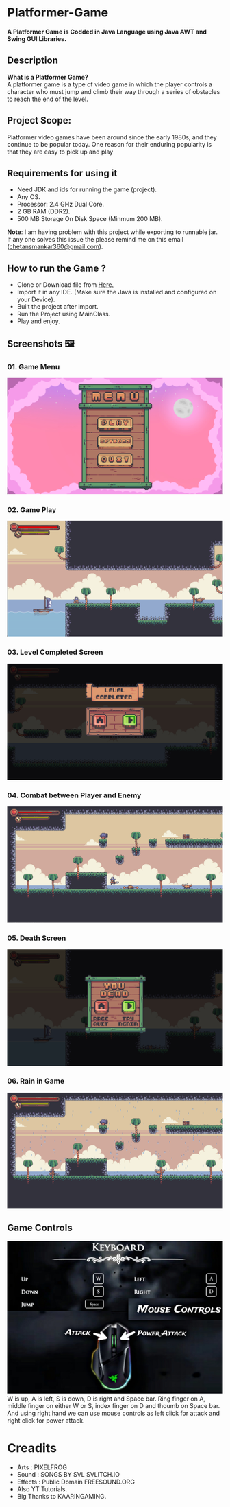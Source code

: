 # Platformer-Game

**A Platformer Game is Codded in Java Language using Java AWT and Swing GUI Libraries.**

## Description

**What is a Platformer Game?**
<br>
A platformer game is a type of video game in which the 
player controls a character who must jump and climb their 
way through a series of obstacles to reach the end of the 
level.

## Project Scope:
Platformer video games have been around since the early 
1980s, and they continue to be popular today. One reason 
for their enduring popularity is that they are easy to pick up 
and play

## Requirements for using it
- Need JDK and ids for running the game (project).
- Any OS.
- Processor: 2.4 GHz Dual Core.
- 2 GB RAM (DDR2).
- 500 MB Storage On Disk Space (Minmum 200 MB).

**Note**: I am having problem with this project while exporting to runnable jar. If any one solves this issue the please remind me on this email (chetansmankar360@gmail.com).


## How to run the Game ?
- Clone or Download file from <a href="https://github.com/chetan360/Platformer-Game/tree/ep28_final"> Here.</a>
- Import it in any IDE. (Make sure the Java is installed and configured on your Device).
- Built the project after import.
- Run the Project using MainClass.
- Play and enjoy.


## Screenshots 🖼️

### 01. Game Menu

![Screenshot 1](Project-Images/menu_screen.png)

### 02. Game Play

![Screenshot 2](Project-Images/lvl_1.png)

### 03. Level Completed Screen

![Screenshot 3](Project-Images/lvl_completed_screen.png)

### 04. Combat between Player and Enemy

![Screenshot 4](Project-Images/combat.png)

### 05. Death Screen

![Screenshot 5](Project-Images/death_screen.png)

### 06. Rain in Game

![Screenshot 6](Project-Images/rain.png)


## Game Controls
![Screenshot 7](Project-Images/controls.jpg)
W is up, A is left, S is down, D is right and Space bar. Ring finger on A, middle finger on either W or S, index finger on D and thoumb on Space bar. And using right hand we can use mouse controls as left click for attack and right click for power attack.


# Creadits
- Arts : PIXELFROG
- Sound : SONGS BY SVL SVLITCH.IO
- Effects : Public Domain FREESOUND.ORG
- Also YT Tutorials.
- Big Thanks to KAARINGAMING.